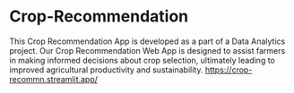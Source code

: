 # Crop-Recommendation
This Crop Recommendation App is developed as a part of a Data Analytics project. Our Crop Recommendation Web App is designed to assist farmers in making informed decisions about crop selection, ultimately leading to improved agricultural productivity and sustainability.                                         https://crop-recommn.streamlit.app/    
